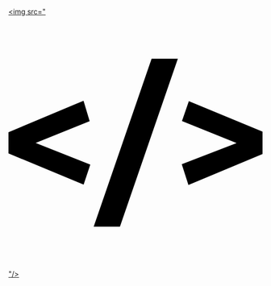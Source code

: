<a href="버튼을 눌렀을 때 이동할 링크" target="_blank"><img src="<svg role="img" viewBox="0 0 24 24" xmlns="http://www.w3.org/2000/svg"><title>htmx</title><path d="M0 13.01v-2l7.09-2.98.58 1.94-5.1 2.05 5.16 2.05-.63 1.9Zm16.37 1.03 5.18-2-5.16-2.09.65-1.88L24 10.95v2.12L17 16zm-2.85-9.98H16l-5.47 15.88H8.05Z"/></svg>"/></a>
